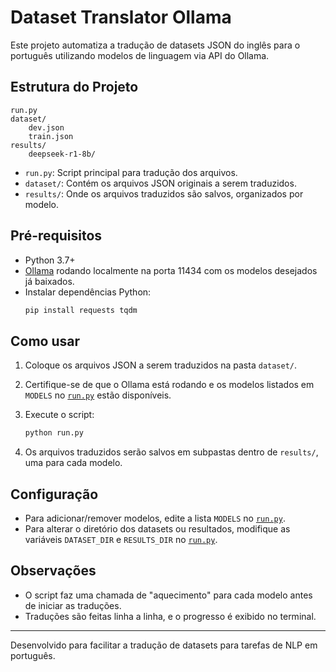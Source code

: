 # Dataset Translator Ollama

Este projeto automatiza a tradução de datasets JSON do inglês para o português utilizando modelos de linguagem via API do Ollama.

## Estrutura do Projeto

```
run.py
dataset/
    dev.json
    train.json
results/
    deepseek-r1-8b/
```

- `run.py`: Script principal para tradução dos arquivos.
- `dataset/`: Contém os arquivos JSON originais a serem traduzidos.
- `results/`: Onde os arquivos traduzidos são salvos, organizados por modelo.

## Pré-requisitos

- Python 3.7+
- [Ollama](https://ollama.com/) rodando localmente na porta 11434 com os modelos desejados já baixados.
- Instalar dependências Python:
  ```sh
  pip install requests tqdm
  ```

## Como usar

1. Coloque os arquivos JSON a serem traduzidos na pasta `dataset/`.
2. Certifique-se de que o Ollama está rodando e os modelos listados em `MODELS` no [`run.py`](run.py) estão disponíveis.
3. Execute o script:

   ```sh
   python run.py
   ```

4. Os arquivos traduzidos serão salvos em subpastas dentro de `results/`, uma para cada modelo.

## Configuração

- Para adicionar/remover modelos, edite a lista `MODELS` no [`run.py`](run.py).
- Para alterar o diretório dos datasets ou resultados, modifique as variáveis `DATASET_DIR` e `RESULTS_DIR` no [`run.py`](run.py).

## Observações

- O script faz uma chamada de "aquecimento" para cada modelo antes de iniciar as traduções.
- Traduções são feitas linha a linha, e o progresso é exibido no terminal.

---

Desenvolvido para facilitar a tradução de datasets para tarefas de NLP em português.